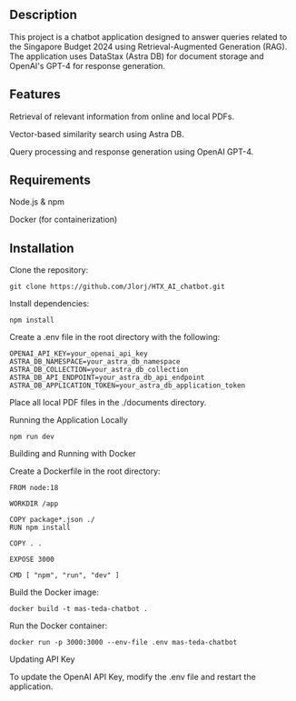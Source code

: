 ## Description

This project is a chatbot application designed to answer queries related to the Singapore Budget 2024 using Retrieval-Augmented Generation (RAG). The application uses DataStax (Astra DB) for document storage and OpenAI's GPT-4 for response generation.

## Features

Retrieval of relevant information from online and local PDFs.

Vector-based similarity search using Astra DB.

Query processing and response generation using OpenAI GPT-4.

## Requirements

Node.js & npm

Docker (for containerization)

## Installation

Clone the repository:

    git clone https://github.com/Jlorj/HTX_AI_chatbot.git

Install dependencies:

    npm install

Create a .env file in the root directory with the following:

    OPENAI_API_KEY=your_openai_api_key
    ASTRA_DB_NAMESPACE=your_astra_db_namespace
    ASTRA_DB_COLLECTION=your_astra_db_collection
    ASTRA_DB_API_ENDPOINT=your_astra_db_api_endpoint
    ASTRA_DB_APPLICATION_TOKEN=your_astra_db_application_token

Place all local PDF files in the ./documents directory.

Running the Application Locally

    npm run dev

Building and Running with Docker

Create a Dockerfile in the root directory:

    FROM node:18

    WORKDIR /app

    COPY package*.json ./
    RUN npm install

    COPY . .

    EXPOSE 3000

    CMD [ "npm", "run", "dev" ]

Build the Docker image:

    docker build -t mas-teda-chatbot .

Run the Docker container:

    docker run -p 3000:3000 --env-file .env mas-teda-chatbot


Updating API Key

To update the OpenAI API Key, modify the .env file and restart the application.
